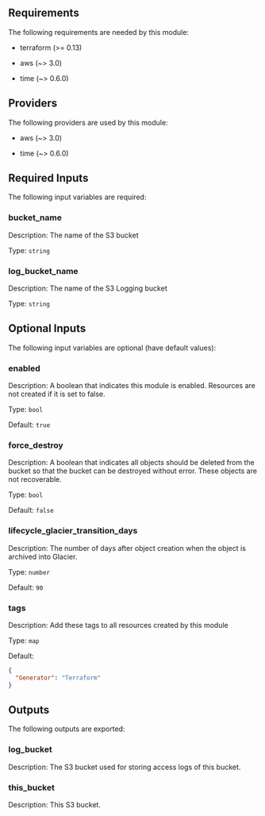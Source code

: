 ## Requirements

The following requirements are needed by this module:

- terraform (>= 0.13)

- aws (~> 3.0)

- time (~> 0.6.0)

## Providers

The following providers are used by this module:

- aws (~> 3.0)

- time (~> 0.6.0)

## Required Inputs

The following input variables are required:

### bucket\_name

Description: The name of the S3 bucket

Type: `string`

### log\_bucket\_name

Description: The name of the S3 Logging bucket

Type: `string`

## Optional Inputs

The following input variables are optional (have default values):

### enabled

Description: A boolean that indicates this module is enabled. Resources are not created if it is set to false.

Type: `bool`

Default: `true`

### force\_destroy

Description: A boolean that indicates all objects should be deleted from the bucket so that the bucket can be destroyed without error. These objects are not recoverable.

Type: `bool`

Default: `false`

### lifecycle\_glacier\_transition\_days

Description: The number of days after object creation when the object is archived into Glacier.

Type: `number`

Default: `90`

### tags

Description: Add these tags to all resources created by this module

Type: `map`

Default:

```json
{
  "Generator": "Terraform"
}
```

## Outputs

The following outputs are exported:

### log\_bucket

Description: The S3 bucket used for storing access logs of this bucket.

### this\_bucket

Description: This S3 bucket.
